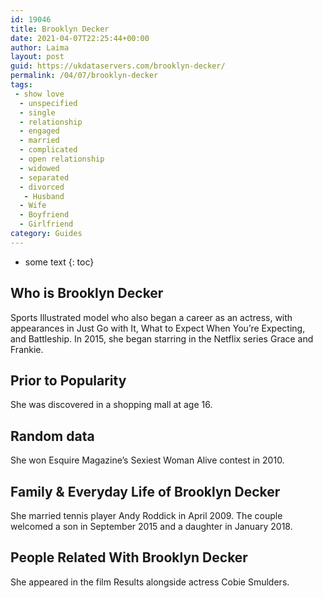 ```yaml
---
id: 19046
title: Brooklyn Decker
date: 2021-04-07T22:25:44+00:00
author: Laima
layout: post
guid: https://ukdataservers.com/brooklyn-decker/
permalink: /04/07/brooklyn-decker
tags:
 - show love
  - unspecified
  - single
  - relationship
  - engaged
  - married
  - complicated
  - open relationship
  - widowed
  - separated
  - divorced
   - Husband
  - Wife
  - Boyfriend
  - Girlfriend
category: Guides
---
```


* some text
{: toc}


## Who is Brooklyn Decker
                  
                  
                  
Sports Illustrated model who also began a career as an actress, with appearances in Just Go with It, What to Expect When You&#8217;re Expecting, and Battleship. In 2015, she began starring in the Netflix series Grace and Frankie.
                  
              
            
              
            
                
                
                
## Prior to Popularity
                  
                  
                  
She was discovered in a shopping mall at age 16.
                  
              
            
              
            
                
                
                
## Random data
                  
                  
                  
She won Esquire Magazine&#8217;s Sexiest Woman Alive contest in 2010.
                  
              
            
              
            
                
                
                
## Family & Everyday Life of Brooklyn Decker
                  
                  
                  
She married tennis player Andy Roddick in April 2009. The couple welcomed a son in September 2015 and a daughter in January 2018.
                  
              
            
              
            
                
                
                
## People Related With Brooklyn Decker
                  
                  
                  
She appeared in the film Results alongside actress Cobie Smulders.
                  
              
            
              
            
                
              
            
              
              
            
            
              
            
          
          
          